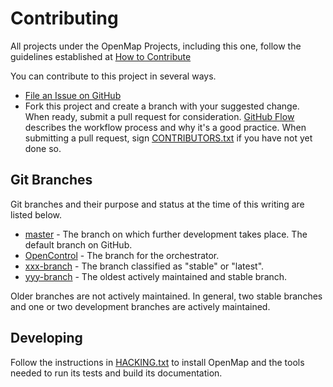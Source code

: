 # Contributing

All projects under the OpenMap Projects, including this one, follow the guidelines established at [How to Contribute](https://github.com/CLEANit/OpenMAP/blob/master/docs/source/contributing.rst)

You can contribute to this project in several ways.

* [File an Issue on GitHub](https://github.com/CLEANit/OpenMAP)
* Fork this project and create a branch with your suggested change. When ready, submit a pull request for consideration. [GitHub Flow](https://guides.github.com/introduction/flow/index.html) describes the workflow process and why it's a good practice. When submitting a pull request, sign [CONTRIBUTORS.txt](https://github.com/CLEANit/OpenMAP/blob/master/CONTRIBUTORS.txt) if you have not yet done so.


## Git Branches

Git branches and their purpose and status at the time of this writing are listed below.

* [master](https://github.com/CLEANit/OpenMAP) - The branch on which further
  development takes place. The default branch on GitHub.
* [OpenControl](https://github.com/CLEANit/OpenControl) - The branch
  for the orchestrator.
* [xxx-branch](https://github.com/CLEANit/OpenMAP) - The branch
  classified as "stable" or "latest".
* [yyy-branch](https://github.com/CLEANit/OpenMAP) - The oldest
  actively maintained and stable branch.

Older branches are not actively maintained. In general, two stable branches and
one or two development branches are actively maintained.

## Developing

Follow the instructions in [HACKING.txt](https://github.com/CLEANit/OpenMAP/blob/master/HACKING.txt) to install OpenMap and the tools needed to run its tests and build its documentation.